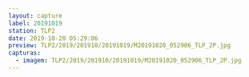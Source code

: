 ```yaml
---
layout: capture
label: 20191019
station: TLP2
date: 2019-10-20 05:29:06
preview: TLP2/2019/201910/20191019/M20191020_052906_TLP_2P.jpg
capturas:
  - imagem: TLP2/2019/201910/20191019/M20191020_052906_TLP_2P.jpg
---
```

